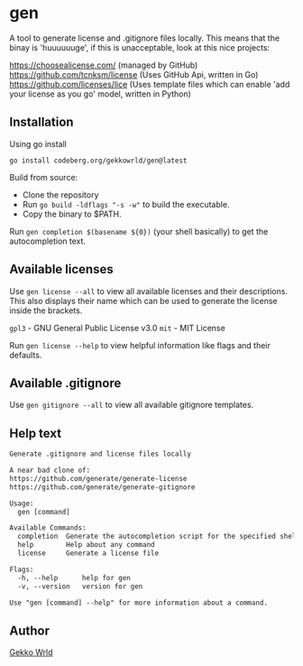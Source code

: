 # gen

A tool to generate license and .gitignore files locally.
This means that the binay is 'huuuuuuge', if this is unacceptable, look at this nice projects:

<https://choosealicense.com/> (managed by GitHub)
<https://github.com/tcnksm/license> (Uses GitHub Api, written in Go)
<https://github.com/licenses/lice> (Uses template files which can enable 'add your license as you go' model, written in Python)

## Installation

Using go install

```
go install codeberg.org/gekkowrld/gen@latest
```

Build from source:

- Clone the repository
- Run `go build -ldflags "-s -w"` to build the executable.
- Copy the binary to $PATH.

Run `gen completion $(basename ${0})` (your shell basically) to get the autocompletion text.

## Available licenses

Use `gen license --all` to view all available licenses and their descriptions.
This also displays their name which can be used to generate the license inside the brackets.

`gpl3` - GNU General Public License v3.0 
`mit` -  MIT License

Run `gen license --help` to view helpful information like flags and their defaults.

## Available .gitignore

Use `gen gitignore --all` to view all available gitignore templates.

## Help text

```txt
Generate .gitignore and license files locally

A near bad clone of:
https://github.com/generate/generate-license
https://github.com/generate/generate-gitignore

Usage:
  gen [command]

Available Commands:
  completion  Generate the autocompletion script for the specified shell
  help        Help about any command
  license     Generate a license file

Flags:
  -h, --help      help for gen
  -v, --version   version for gen

Use "gen [command] --help" for more information about a command.
```

## Author

[Gekko Wrld](https://codeberg.org/gekkowrld/)
